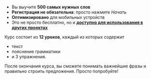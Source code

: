- Вы выучите  **500 самых нужных слов**
- **Регистрация не обязательна**: просто нажмите *Начать*
- **Оптимизировано** для мобильных устройств
- Это не просто бесплатно, но и  **[доступно для использования в других проектах](https://github.com/Esperanto/kurso-zagreba-metodo)**

Курс состоит из  **12 уроков**, каждый из которых содержит

- текст
- пояснение грамматики
- и 3 упражнения.

После окончания курса, вы сможете понимать важнейшие фразы и правильно строить предложения. Просто попробуйте!
